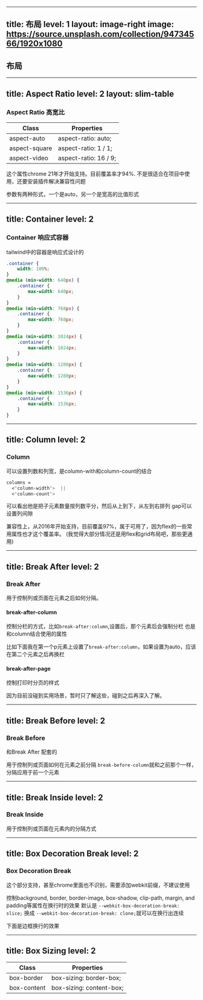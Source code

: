 
---
title: 布局
level: 1
layout: image-right
image: https://source.unsplash.com/collection/94734566/1920x1080
---

## 布局

---
title: Aspect Ratio
level: 2
layout: slim-table
---
### Aspect Ratio 高宽比

| Class         | Properties            |
| ------------- | --------------------- |
| aspect-auto   | aspect-ratio: auto;   |
| aspect-square | aspect-ratio: 1 / 1;  |
| aspect-video  | aspect-ratio: 16 / 9; |

这个属性chrome 21年才开始支持。目前覆盖率才94%.
不是很适合在项目中使用，还要安装插件解决兼容性问题

<CanIUseCssProperty cssProperty="aspect-ratio" />

参数有两种形式，一个是auto，另一个是宽高的比值形式

<Demo001AspectRatio/>

---
title: Container
level: 2
---

### Container 响应式容器
tailwind中的容器是响应式设计的
<Demo002Container/>

```css
.container {
    width: 100%;
}
@media (min-width: 640px) {
    .container {
        max-width: 640px;
    }
}
@media (min-width: 768px) {
    .container {
        max-width: 768px;
    }
}
@media (min-width: 1024px) {
    .container {
        max-width: 1024px;
    }
}
@media (min-width: 1280px) {
    .container {
        max-width: 1280px;
    }
}
@media (min-width: 1536px) {
    .container {
        max-width: 1536px;
    }
}
```

<style>
 pre{
 @apply !h-[180px] overflow-auto;

 }
</style>

---
title: Column
level: 2
---

### Column
可以设置列数和列宽，是column-with和column-count的结合

```css
columns = 
  <'column-width'>  ||
  <'column-count'>  
```

可以看出他是把子元素数量按列数平分，然后从上到下，从左到右排列
gap可以设置列间隙

<CanIUseCssProperty cssProperty="columns" />
兼容性上，从2016年开始支持，目前覆盖97%，属于可用了，因为flex的一些常用属性也才这个覆盖率。
(我觉得大部分情况还是用flex和grid布局吧，那些更通用)
<Demo003Column />

---
title: Break After
level: 2
---

### Break After

用于控制列或页面在元素之后如何分隔。
#### break-after-column
控制分栏的方式，比如`break-after:column`,设置后，那个元素后会强制分栏
也是和column结合使用的属性

比如下面我在第一个p元素上设置了`break-after:column`，如果设置为auto，应该在第二个元素之后再换栏

<Demo004BreakAfter/>

#### break-after-page
控制打印时分页的样式

因为目前没碰到实用场景，暂时只了解这些，碰到之后再深入了解。

---
title: Break Before
level: 2
---

### Break Before
和Break After 配套的

用于控制列或页面如何在元素之前分隔
`break-before-column`就和之前那个一样，分隔应用于前一个元素
<Demo005BreakBefore/>

---
title: Break Inside
level: 2
---

### Break Inside
用于控制列或页面在元素内的分隔方式

<Demo006BreakInside/>

---
title: Box Decoration Break
level: 2
---
### Box Decoration Break
这个部分支持，甚至chrome里面也不识别，需要添加webkit前缀，不建议使用

控制background, border, border-image, box-shadow, clip-path, margin, and padding等属性在换行时的效果
默认是
`--webkit-box-decoration-break: slice;`
换成 `--webkit-box-decoration-break: clone;`就可以在换行出连续
<CanIUse src="https://caniuse.com/css-boxdecorationbreak" />

下面是边框换行的效果
<Demo007BoxDecoration/>

---
title: Box Sizing
level: 2
---

| Class       | Properties               |
| ----------- | ------------------------ |
| box-border  | box-sizing: border-box;  |
| box-content | box-sizing: content-box; |
